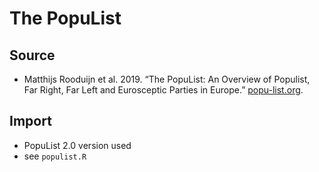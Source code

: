 # The PopuList

## Source

+ Matthijs Rooduijn et al. 2019. “The PopuList: An Overview of Populist, Far Right, Far Left and Eurosceptic Parties in Europe.” [popu-list.org](http://www.popu-list.org).

## Import

+ PopuList 2.0 version used
+ see `populist.R`
